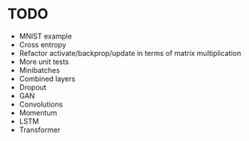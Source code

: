 # TODO

- MNIST example
- Cross entropy
- Refactor activate/backprop/update in terms of matrix multiplication
- More unit tests
- Minibatches
- Combined layers
- Dropout
- GAN
- Convolutions
- Momentum
- LSTM
- Transformer
